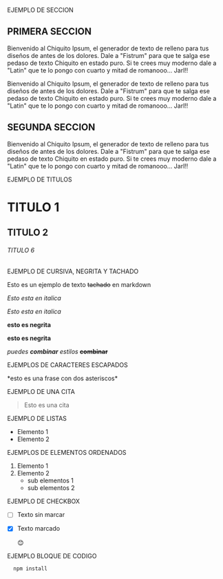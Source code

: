 EJEMPLO DE SECCION

## PRIMERA SECCION
Bienvenido al Chiquito Ipsum, el generador de texto de relleno para tus diseños de antes de los dolores.
Dale a "Fistrum" para que te salga ese pedaso de texto Chiquito en estado puro. Si te crees muy moderno dale a "Latin" que te lo pongo con cuarto y mitad de romanooo...
Jarl!!

Bienvenido al Chiquito Ipsum, el generador de texto de relleno para tus diseños de antes de los dolores.
Dale a "Fistrum" para que te salga ese pedaso de texto Chiquito en estado puro. Si te crees muy moderno dale a "Latin" que te lo pongo con cuarto y mitad de romanooo...
Jarl!!

## SEGUNDA SECCION
Bienvenido al Chiquito Ipsum, el generador de texto de relleno para tus diseños de antes de los dolores.
Dale a "Fistrum" para que te salga ese pedaso de texto Chiquito en estado puro. Si te crees muy moderno dale a "Latin" que te lo pongo con cuarto y mitad de romanooo...
Jarl!!

EJEMPLO DE TITULOS

# TITULO 1

## TITULO 2

###### TITULO 6


EJEMPLO DE CURSIVA, NEGRITA Y TACHADO

Esto es un ejemplo de texto ~~tachado~~ en markdown

*Esto esta en italica*

_Esto esta en italica_

**esto es negrita**

__esto es negrita__

*puedes **combinar** estilos* **~~combinar~~**


EJEMPLOS DE CARACTERES ESCAPADOS

\*esto es una frase con dos asteriscos\* 

EJEMPLO DE UNA CITA

>Esto es una cita

EJEMPLO DE LISTAS

* Elemento 1
* Elemento 2

EJEMPLOS DE ELEMENTOS ORDENADOS

  1. Elemento 1
  2. Elemento 2
     * sub elementos 1
     * sub elementos 2
    
EJEMPLO DE CHECKBOX
- [ ] Texto sin marcar
- [X] Texto marcado

     😊

EJEMPLO BLOQUE DE CODIGO

```bash
  npm install
```
